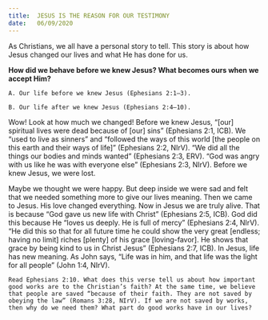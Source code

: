```yaml
---
title:  JESUS IS THE REASON FOR OUR TESTIMONY
date:   06/09/2020
---
```


As Christians, we all have a personal story to tell. This story is about how Jesus changed our lives and what He has done for us.

**How did we behave before we knew Jesus? What becomes ours when we accept Him?**

`A. Our life before we knew Jesus (Ephesians 2:1–3).`

`B. Our life after we knew Jesus (Ephesians 2:4–10).`

Wow! Look at how much we changed! Before we knew Jesus, “[our] spiritual lives were dead because of [our] sins” (Ephesians 2:1, ICB). We “used to live as sinners” and “followed the ways of this world [the people on this earth and their ways of life]” (Ephesians 2:2, NIrV). “We did all the things our bodies and minds wanted” (Ephesians 2:3, ERV). “God was angry with us like he was with everyone else” (Ephesians 2:3, NIrV). Before we knew Jesus, we were lost.

Maybe we thought we were happy. But deep inside we were sad and felt that we needed something more to give our lives meaning. Then we came to Jesus. His love changed everything. Now in Jesus we are truly alive. That is because “God gave us new life with Christ” (Ephesians 2:5, ICB). God did this because He “loves us deeply. He is full of mercy” (Ephesians 2:4, NIrV). “He did this so that for all future time he could show the very great [endless; having no limit] riches [plenty] of his grace [loving-favor]. He shows that grace by being kind to us in Christ Jesus” (Ephesians 2:7, ICB). In Jesus, life has new meaning. As John says, “Life was in him, and that life was the light for all people” (John 1:4, NIrV).

`Read Ephesians 2:10. What does this verse tell us about how important good works are to the Christian’s faith? At the same time, we believe that people are saved “because of their faith. They are not saved by obeying the law” (Romans 3:28, NIrV). If we are not saved by works, then why do we need them? What part do good works have in our lives?`
